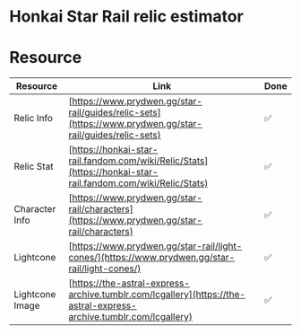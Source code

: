 # Honkai Star Rail relic estimator

# Resource
| Resource | Link | Done |
|---|---|---|
| Relic Info | [https://www.prydwen.gg/star-rail/guides/relic-sets](https://www.prydwen.gg/star-rail/guides/relic-sets) | ✅ |
| Relic Stat | [https://honkai-star-rail.fandom.com/wiki/Relic/Stats](https://honkai-star-rail.fandom.com/wiki/Relic/Stats) | ✅ |
| Character Info | [https://www.prydwen.gg/star-rail/characters](https://www.prydwen.gg/star-rail/characters) | ✅ |
| Lightcone | [https://www.prydwen.gg/star-rail/light-cones/](https://www.prydwen.gg/star-rail/light-cones/) | ✅ |
| Lightcone Image | [https://the-astral-express-archive.tumblr.com/lcgallery](https://the-astral-express-archive.tumblr.com/lcgallery) | ✅ |

